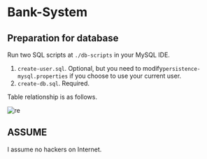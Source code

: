 # Bank-System

## Preparation for database

Run two SQL scripts at `./db-scripts` in your MySQL IDE.

1. `create-user.sql`. Optional, but you need to modify`persistence-mysql.properties` if you choose to use your current user.
2. `create-db.sql`. Required.

Table relationship is as follows.

![re](https://i.imgur.com/yoJorNX.png)

## ASSUME

I assume no hackers on Internet.